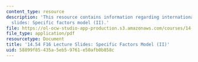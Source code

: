```yaml
---
content_type: resource
description: 'This resource contains information regarding international trade lecture
  slides: Specific factors model (II).'
file: https://ol-ocw-studio-app-production.s3.amazonaws.com/courses/14-54-international-trade-fall-2016/58899f85435a5eb59761e50afb0b858c_MIT14_54F16_Lecture_12.pdf
file_type: application/pdf
resourcetype: Document
title: '14.54 F16 Lecture Slides: Specific Factors Model (II)'
uid: 58899f85-435a-5eb5-9761-e50afb0b858c
---
```

